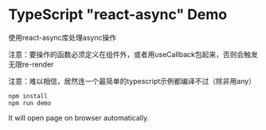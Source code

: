 TypeScript "react-async" Demo
=================================

使用react-async库处理async操作

注意：要操作的函数必须定义在组件外，或者用useCallback包起来，否则会触发无限re-render

注意：难以相信，居然连一个最简单的typescript示例都编译不过（除非用any）

```
npm install
npm run demo
```

It will open page on browser automatically.

